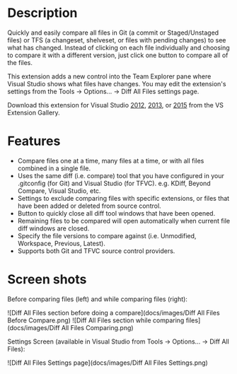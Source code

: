 # Description

Quickly and easily compare all files in Git (a commit or Staged/Unstaged files) or TFS (a changeset, shelveset, or files with pending changes) to see what has changed. Instead of clicking on each file individually and choosing to compare it with a different version, just click one button to compare all of the files.

This extension adds a new control into the Team Explorer pane where Visual Studio shows what files have changes. You may edit the extension's settings from the Tools -> Options... -> Diff All Files settings page.

Download this extension for Visual Studio [2012](https://visualstudiogallery.msdn.microsoft.com/a1091118-9765-4554-bc7f-0227028310d5), [2013](https://visualstudiogallery.msdn.microsoft.com/d8d61cc9-6660-41af-b8d0-0f8403b4b39c), or [2015](https://visualstudiogallery.msdn.microsoft.com/e6390f80-c953-4896-bd93-a7dfeba9887b) from the VS Extension Gallery.

# Features

* Compare files one at a time, many files at a time, or with all files combined in a single file.
* Uses the same diff (i.e. compare) tool that you have configured in your .gitconfig (for Git) and Visual Studio (for TFVC). e.g. KDiff, Beyond Compare, Visual Studio, etc.
* Settings to exclude comparing files with specific extensions, or files that have been added or deleted from source control.
* Button to quickly close all diff tool windows that have been opened.
* Remaining files to be compared will open automatically when current file diff windows are closed.
* Specify the file versions to compare against (i.e. Unmodified, Workspace, Previous, Latest).
* Supports both Git and TFVC source control providers.

# Screen shots

Before comparing files (left) and while comparing files (right):

![Diff All Files section before doing a compare](docs/images/Diff All Files Before Compare.png) ![Diff All Files section while comparing files](docs/images/Diff All Files Comparing.png)

Settings Screen (available in Visual Studio from Tools -> Options... -> Diff All Files):

![Diff All Files Settings page](docs/images/Diff All Files Settings.png)
 